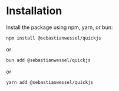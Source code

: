 # Installation

Install the package using npm, yarn, or bun:

```sh
npm install @sebastianwessel/quickjs
```

or

```sh
bun add @sebastianwessel/quickjs
```

or

```sh
yarn add @sebastianwessel/quickjs
```